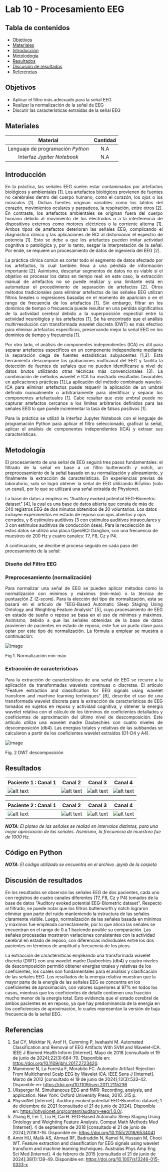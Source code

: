 # Lab 10 - Procesamiento EEG

## Tabla de contenidos
- [Objetivos](#objetivos)
- [Materiales](#materiales)
- [Introducción](#introducción)
- [Metolodogía](#metodología)
- [Resultados](#resultados)
- [Discusión de resultados](#Discusión-de-resultados)
- [Referencias](#referencias)


##  Objetivos
- Aplicar el filtro más adecuado para la señal EEG
- Realizar la normalización de la señal de EEG
- Discutir las características extraídas de la señal EEG 

## Materiales
| Material | Cantidad |
|:--------------:|:--------------:|
| Lenguaje de programación *Python* | N.A | 
| Interfaz *Jypiter Notebook* | N.A | 

## Introducción

<p align="justify">
En la práctica, las señales EEG suelen estar contaminadas por artefactos biológicos y ambientales [1]. Los artefactos biológicos provienen de fuentes no cerebrales dentro del cuerpo humano, como el corazón, los ojos o los músculos [1]. Dichas fuentes originan variables como los latidos del corazón, movimientos oculares y parpadeos, la respiración, entre otros [2]. En contraste, los artefactos ambientales se originan fuera del cuerpo humano debido al movimiento de los electrodos o a la interferencia de dispositivos externos como motores eléctricos o la corriente alterna [1]. Ambos tipos de artefactos deterioran las señales EEG, complicando el diagnóstico clínico y las aplicaciones de BCI al distorsionar el espectro de potencia [1]. Esto se debe a que los artefactos pueden imitar actividad cognitiva o patológica y, por lo tanto, sesgar la interpretación de la señal. Por ende, se requiere un procesamiento de datos de ingeniería del EEG [2]. </p>

<p align="justify">
La práctica clínica común es cortar todo el segmento de datos afectado por los artefactos, lo cual también lleva a una pérdida de información importante [2]. Asimismo, descartar segmentos de datos no es viable si el objetivo es procesar los datos en tiempo real: en este caso, la extracción manual de artefactos no se puede realizar y una limitante está en automatizar el procedimiento de separación de artefactos [2]. Otros métodos tradicionales para eliminar artefactos de las señales EEG utilizan filtros lineales o regresiones basadas en el momento de aparición o en el rango de frecuencia de los artefactos [1]. Sin embargo, filtrar en los dominios de tiempo o frecuencia puede resultar en una pérdida significativa de la actividad cerebral debido a la superposición espectral entre la actividad neurológica y los artefactos [1]. Se ha encontrado que el análisis multirresolución con transformada wavelet discreta (DWT) es más efectivo para eliminar artefactos específicos, preservando mejor la señal EEG en los dominios de tiempo y frecuencia [1]. 
</p>

<p align="justify">
Por otro lado, el análisis de componentes independientes (ICA) es útil para separar artefactos específicos en un componente independiente mediante la separación ciega de fuentes estadísticas subyacentes [1,3]. Esta herramienta descompone las grabaciones multicanal del EEG y facilita la detección de fuentes de señales que no pueden identificarse a nivel de datos brutos utilizando otras técnicas más convencionales [3]. La combinación de métodos wavelet e ICA ha mostrado resultados favorables en aplicaciones prácticas [1].La aplicación del método combinado wavelet-ICA para eliminar artefactos puede requerir la aplicación de un umbral definido manualmente o arbitrariamente para identificar y separar los componentes artefactuales [1]. Cabe resaltar que este umbral puede no capturar artefactos cercanos a los límites arbitrarios definidos para las señales EEG lo que puede incrementar la tasa de falsos positivos [1]. 
</p>

<p align="justify">
Para la práctica se utilizó la interfaz Jupyter Notebook con el lenguaje de programación Python para aplicar el filtro seleccionado, graficar la señal, aplicar el análisis de componentes independientes (ICA) y extraer sus características.
</p>

## Metodología
<p align="justify">
El procesamiento de una señal de EEG seguirá tres pasos fundamentales: el filtrado de la señal en base a un filtro butterworth y notch, un preprocesamiento de la señal basado en su normalización y alineamiento, y finalmente la extracción de características. 
En experiencias previas de laboratorio, solo se logró obtener la señal de EEG utilizando BiTalino (solo un canal), por lo que se utilizará una señal extraída de Physionet.
</p>

La base de datos a emplear es "Auditory evoked potential EEG-Biometric dataset" [4], la cual es una base de datos abierta que consta de más de 240 registros EEG de dos minutos obtenidos de 20 voluntarios. Los datos incluyen experimentos en estado de reposo con ojos abiertos y ojos cerrados, y 6 estímulos auditivos (3 con estímulos auditivos intraoculares y 3 con estímulos auditivos de conducción ósea). Para la recolección de estos datos se utilizó una placa OpenBCI Ganglion, con una frecuencia de muestreo de 200 Hz y cuatro canales: T7, F8, Cz y P4.

A continuación, se decribe el proceso seguido en cada paso del procesamiento de la señal: 

### Diseño del Filtro EEG

<p align="justify">

</p>

### Preprocesamiento (normalización)
<p align="justify">
Para normalizar una señal de EEG se pueden aplicar métodos como la normalización con mínimos y máximos (min-máx) o la técnica de puntuación Z (Z-score). Para la elección del tipo de normalización, esta se basará en el artículo de "EEG-Based Automatic Sleep Staging Using Ontology and Weighting Feature Analysis" [5], cuyo procesamiento de EEG en estado de sueño o reposo se basa en el uso de mínimos y máximos. Asimismo, debido a que las señales obtenidas de la base de datos provienen de pacientes en estado de reposo, este fue un punto clave para optar por este tipo de normalización. La fórmula a emplear se muestra a continuación: 
</p>

![image](https://github.com/Firestorm12344/ISB-Grupo4/assets/164531550/aec99a61-72d4-49f9-ba24-8ff634c79878)

Fig 1. Normalización min-máx

### Extracción de características
<p align="justify">
Para la extracción de características de una señal de EEG se recurre a la aplicación de transformadas wavelets continuas o discretas. El artículo "Feature extraction and classification for EEG signals using wavelet transform and machine learning techniques" [6], describe el uso de una transformada wavelet discreta para la extracción de características de EEG tomados en sujetos en reposo y actividad cognitiva, y obtener la energía wavelet relativa con el cálculo de los términos de coeficientes detallados y coeficientes de aproximación del último nivel de descomposición. Este artículo utiliza una wavelet madre Daubechies con cuatro niveles de descomposición (db4). Las energías totales y relativas de las subbandas se calcularon a partir de los coeficientes wavelet extraídos (D1-D4 y A4).

![image](https://github.com/Firestorm12344/ISB-Grupo4/assets/164531550/f42bbbd4-bb81-492b-8588-1600a32b2551)

Fig. 2 DWT descomposición
</p>

## Resultados

| Paciente 1 : Canal 1 | Canal 2 | Canal 3 | Canal 4 |
| --- | --- | --- | --- | 
|    ![alt text](image-6.png) | ![alt text](image-2.png) | ![alt text](image-4.png) | ![alt text](image-5.png) |

| Paciente 2 : Canal 1 | Canal 2 | Canal 3 | Canal 4 |
| --- | --- | --- | --- | 
|    ![alt text](image-6.png) | ![alt text](image-2.png) | ![alt text](image-4.png) | ![alt text](image-5.png) |


***NOTA**: El ploteo de las señales se realizó en intervalos distintos, para una mejor apreciación de las señales. Asimismo, la frecuencia de muestreo fue de 1000 Hz.*


## Código en Python

***NOTA**: El código utilizado se encuentra en el archivo .ipynb de la carpeta*


## Discusión de resultados

En los resultados se observan las señales EEG de dos pacientes, cada uno con registros de cuatro canales diferentes (T7, F8, Cz y P4) tomados de la base de datos "Auditory evoked potential EEG-Biometric dataset". Respecto al filtrado, se puede notar que los filtros butterworth y notch lograron eliminar gran parte del ruido manteniendo la estructura de las señales claramente visible. Luego, normalización de las señales basada en mínimos y máximos fue empleada correctamente, por lo que ahora las señales se encuentran en el rango de 0 a 1 haciendo posible su comparación.  Las señales procesadas mostraron variaciones consistentes con la actividad cerebral en estado de reposo, con diferencias individuales entre los dos pacientes en términos de amplitud y frecuencia de los picos.

La extracción de características empleando una transformada wavelet discreta (DWT) con una wavelet madre Daubechies (db4) y cuatro niveles de descomposición permitió obtener energías totales y relativas de los coeficientes, los cuales son fundamentales para el análisis y clasificación de las señales EEG. Los resultados de la energía relativa muestran que la mayor parte de la energía de las señales EEG se concentra en los coeficientes de aproximación, con valores superiores al 97% en todos los casos, mientras que los coeficientes de detalle contienen una fracción mucho menor de la energía total. Esto evidencia que el estado cerebral de ambos pacientes es en reposo, ya que hay predominancia de la energía en los coeficiencies de aproximación, lo cuales representan la versión de baja frecuencia de la señal EEG.


## Referencias
1. Sai CY, Mokhtar N, Arof H, Cumming P, Iwahashi M. Automated Classification and Removal of EEG Artifacts With SVM and Wavelet-ICA. IEEE J Biomed Health Inform [Internet]. Mayo de 2018 [consultado el 19 de junio de 2024];22(3):664-70. Disponible en: https://doi.org/10.1109/jbhi.2017.2723420.
2. Mammone N, La Foresta F, Morabito FC. Automatic Artifact Rejection From Multichannel Scalp EEG by Wavelet ICA. IEEE Sens J [Internet]. Marzo de 2012 [consultado el 19 de junio de 2024];12(3):533-42. Disponible en: https://doi.org/10.1109/jsen.2011.2115236
3. Ullsperger M. Simultaneous EEG and fMRI: Recording, analysis, and application. New York: Oxford University Press; 2010. 315 p.
4. PhysioNet [Internet]. Auditory evoked potential EEG-Biometric dataset; 1 de diciembre de 2021 [consultado el 21 de junio de 2024]. Disponible en: https://physionet.org/content/auditory-eeg/1.0.0/.
5. Zhang B, Lei T, Liu H, Cai H. EEG-Based Automatic Sleep Staging Using Ontology and Weighting Feature Analysis. Comput Math Methods Med [Internet]. 4 de septiembre de 2018 [consultado el 21 de junio de 2024];2018:1-16. Disponible en: https://doi.org/10.1155/2018/6534041
6. Amin HU, Malik AS, Ahmad RF, Badruddin N, Kamel N, Hussain M, Chooi WT. Feature extraction and classification for EEG signals using wavelet transform and machine learning techniques. Australas Phys Amp Eng Sci Med [Internet]. 4 de febrero de 2015 [consultado el 21 de junio de 2024];38(1):139-49. Disponible en: https://doi.org/10.1007/s13246-015-0333-x
